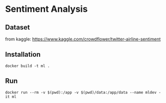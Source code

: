 # Sentiment Analysis

## Dataset
from kaggle: https://www.kaggle.com/crowdflower/twitter-airline-sentiment

## Installation
```
docker build -t ml .
```

## Run
```
docker run --rm -v $(pwd):/app -v $(pwd)/data:/app/data --name mldev -it ml
```
